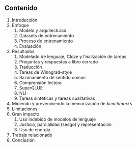 ## Contenido

1. Introducción
1. Enfoque
	1. Modelo y arquitecturas
	1. Datasets de entrenamiento
	1. Proceso de entrenamiento
	1. Evaluación
1. Resultados
	1. Modelado de lenguaje, Cloze y finalización de tareas
	1. Preguntas y respuestas a libro cerrado
	1. Traducción
	1. Tareas de Winograd-style
	1. Razonamiento de sentido común
	1. Comprensión lectora
	1. SuperGLUE
	1. NLI
	1. Tareas sintéticas y tareas cualitativas
1. Midiendo y preveniniendo la memorización de _benchmarks_
1. Limitaciones
1. Gran impacto
	1. Uso indebido de modelos de lenguaje
	2. Justicia, parcialidad (sesgo) y representación
	3. Uso de energía
1. Trabajo relacionado
1. Conclusión

